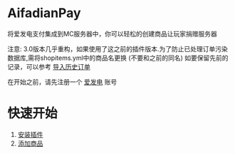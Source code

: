 # AifadianPay
将爱发电支付集成到MC服务器中，你可以轻松的创建商品让玩家捐赠服务器

注意: 3.0版本几乎重构，如果使用了这之前的插件版本.为了防止已处理订单污染数据库,需将shopitems.yml中的商品名更换 (不要和之前的同名)
如要保留先前的记录，可以参考 [导入历史订单](https://github.com/meteorOSS/AifadianPay-plugin/wiki/Home/_edit)

在开始之前，请先注册一个 [爱发电](https://afdian.net) 账号

# 快速开始

1. [安装插件](https://github.com/meteorOSS/AifadianPay-plugin/wiki/%E5%AE%89%E8%A3%85%E6%8F%92%E4%BB%B6)
2. [添加商品](https://github.com/meteorOSS/AifadianPay-plugin/wiki/%E6%B7%BB%E5%8A%A0%E5%95%86%E5%93%81)
